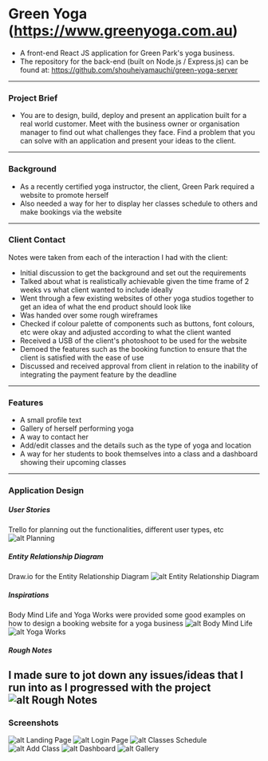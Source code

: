 # Green Yoga (https://www.greenyoga.com.au)
- A front-end React JS application for Green Park's yoga business.
- The repository for the back-end (built on Node.js / Express.js) can be found at: https://github.com/shouheiyamauchi/green-yoga-server
------
### Project Brief
- You are to design, build, deploy and present an application built for a real world customer. Meet with the business owner or organisation manager to find out what challenges they face. Find a problem that you can solve with an application and present your ideas to the client.
------
### Background
- As a recently certified yoga instructor, the client, Green Park required a website to promote herself
- Also needed a way for her to display her classes schedule to others and make bookings via the website
------
### Client Contact
Notes were taken from each of the interaction I had with the client:
- Initial discussion to get the background and set out the requirements
- Talked about what is realistically achievable given the time frame of 2 weeks vs what client wanted to include ideally
- Went through a few existing websites of other yoga studios together to get an idea of what the end product should look like
- Was handed over some rough wireframes
- Checked if colour palette of components such as buttons, font colours, etc were okay and adjusted according to what the client wanted
- Received a USB of the client's photoshoot to be used for the website
- Demoed the features such as the booking function to ensure that the client is satisfied with the ease of use
- Discussed and received approval from client in relation to the inability of integrating the payment feature by the deadline
------
### Features
- A small profile text
- Gallery of herself performing yoga
- A way to contact her
- Add/edit classes and the details such as the type of yoga and location
- A way for her students to book themselves into a class and a dashboard showing their upcoming classes
------
### Application Design

##### User Stories
Trello for planning out the functionalities, different user types, etc
![alt Planning](/public/README/trello.png?raw=true)

##### Entity Relationship Diagram
Draw.io for the Entity Relationship Diagram
![alt Entity Relationship Diagram](/public/README/erd.jpg?raw=true)

##### Inspirations
Body Mind Life and Yoga Works were provided some good examples on how to design a booking website for a yoga business
![alt Body Mind Life](/public/README/bodymindlife.png?raw=true)
![alt Yoga Works](/public/README/yogaworks.png?raw=true)

##### Rough Notes
I made sure to jot down any issues/ideas that I run into as I progressed with the project
![alt Rough Notes](/public/README/notes.png?raw=true)
------
### Screenshots
![alt Landing Page](/public/README/landingpage.png?raw=true)
![alt Login Page](/public/README/login.png?raw=true)
![alt Classes Schedule](/public/README/schedule.png?raw=true)
![alt Add Class](/public/README/addclass.png?raw=true)
![alt Dashboard](/public/README/dashboard.png?raw=true)
![alt Gallery](/public/README/gallery.png?raw=true)
